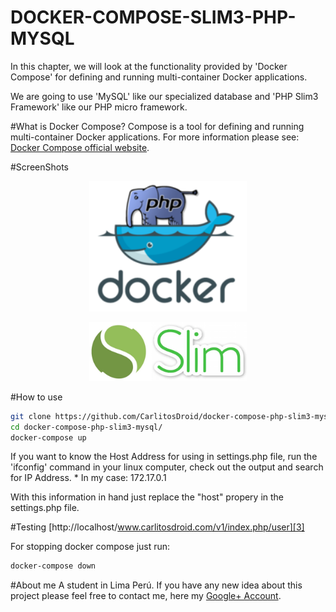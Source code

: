 # DOCKER-COMPOSE-SLIM3-PHP-MYSQL
In this chapter, we will look at the functionality provided by 'Docker Compose'
for defining and running multi-container Docker applications.

We are going to use 'MySQL' like our specialized database and 'PHP Slim3 Framework'
like our PHP micro framework.
  

#What is Docker Compose?
Compose is a tool for defining and running multi-container Docker applications.
For more information please see: [Docker Compose official website][1].


#ScreenShots

<p align="center">
    <img src="Screenshots/dockerphp.png" alt="docker_compose" width="50%"/>
</p>

<p align="center">
    <img src="Screenshots/slim3.png" alt="docker_compose" width="50%"/>
</p>


#How to use
```bash
git clone https://github.com/CarlitosDroid/docker-compose-php-slim3-mysql.git
cd docker-compose-php-slim3-mysql/
docker-compose up 
```

If you want to know the Host Address for using in settings.php file, 
run the 'ifconfig' command in your linux computer, check out the output and search 
for IP Address.
    * In my case: 172.17.0.1
 
With this information in hand just replace the "host" propery in the settings.php file.

#Testing
[http://localhost/www.carlitosdroid.com/v1/index.php/user][3]

For stopping docker compose just run:
```bash
docker-compose down 
```

#About me
A student in Lima Perú. If you have any new idea about this project please feel free to contact me, here 
my [Google+ Account][2].

[1]: https://docs.docker.com/compose/overview/
[2]: https://plus.google.com/u/0/111050689283593613144
[3]: http://localhost/www.carlitosdroid.com/v1/index.php/user




